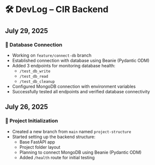 # 🛠️ DevLog – CIR Backend

## July 29, 2025

### 🔹 Database Connection
- Working on `feature/connect-db` branch
- Established connection with database using Beanie (Pydantic ODM)
- Added 3 endpoints for monitoring database health:
  - `/test_db_write` 
  - `/test_db_read`
  - `/test_db_cleanup` 
- Configured MongoDB connection with environment variables
- Successfully tested all endpoints and verified database connectivity


## July 26, 2025

### 🔹 Project Initialization
- Created a new branch from `main` named `project-structure`
- Started setting up the backend structure:
  - Base FastAPI app
  - Project folder layout
  - Planning to connect MongoDB using Beanie (Pydantic ODM)
  - Added `/health` route for initial testing
